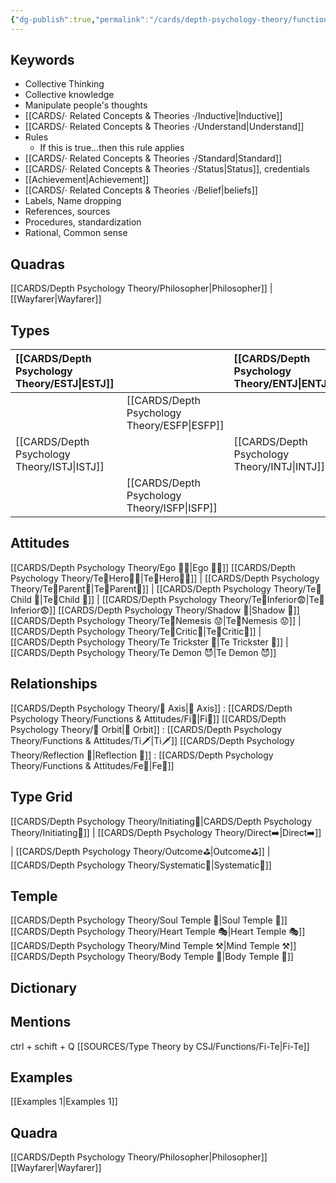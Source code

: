 ```yaml
---
{"dg-publish":true,"permalink":"/cards/depth-psychology-theory/functions-and-attitudes/te/","noteIcon":"","created":"2022-12-27T21:20:33.776+01:00","updated":"2023-04-19T18:38:39.688+02:00"}
---
```



## Keywords
- Collective Thinking
- Collective knowledge
- Manipulate people's thoughts 
- [[CARDS/· Related Concepts & Theories ·/Inductive\|Inductive]]
- [[CARDS/· Related Concepts & Theories ·/Understand\|Understand]]
- Rules
	- If this is true...then this rule applies 
- [[CARDS/· Related Concepts & Theories ·/Standard\|Standard]]
- [[CARDS/· Related Concepts & Theories ·/Status\|Status]], credentials
- [[Achievement\|Achievement]]
- [[CARDS/· Related Concepts & Theories ·/Belief\|beliefs]]
- Labels, Name dropping
- References, sources 
- Procedures, standardization
- Rational, Common sense


## Quadras
[[CARDS/Depth Psychology Theory/Philosopher\|Philosopher]] | [[Wayfarer\|Wayfarer]] 

## Types 

| [[CARDS/Depth Psychology Theory/ESTJ\|ESTJ]]&nbsp; |  |  [[CARDS/Depth Psychology Theory/ENTJ\|ENTJ]]      |  |
|:---------------|:-----------|:---------------|:---------------|
|  | [[CARDS/Depth Psychology Theory/ESFP\|ESFP]]   |  | [[CARDS/Depth Psychology Theory/ENFP\|ENFP]]       |
| [[CARDS/Depth Psychology Theory/ISTJ\|ISTJ]]       | |  [[CARDS/Depth Psychology Theory/INTJ\|INTJ]]      |   |
|  |  [[CARDS/Depth Psychology Theory/ISFP\|ISFP]]  |    | [[CARDS/Depth Psychology Theory/INFP\|INFP]]       |  

## Attitudes
[[CARDS/Depth Psychology Theory/Ego 🙋‍♂️\|Ego 🙋‍♂️]]
[[CARDS/Depth Psychology Theory/Te🏹Hero🦸‍♂️\|Te🏹Hero🦸‍♂️]] | [[CARDS/Depth Psychology Theory/Te🏹Parent🤨\|Te🏹Parent🤨]] | [[CARDS/Depth Psychology Theory/Te🏹Child 🧒\|Te🏹Child 🧒]] | [[CARDS/Depth Psychology Theory/Te🏹Inferior😨\|Te🏹Inferior😨]]
[[CARDS/Depth Psychology Theory/Shadow 👤\|Shadow 👤]] 
[[CARDS/Depth Psychology Theory/Te🏹Nemesis 😟\|Te🏹Nemesis 😟]] | [[CARDS/Depth Psychology Theory/Te🏹Critic🤔\|Te🏹Critic🤔]] | [[CARDS/Depth Psychology Theory/Te Trickster 🤡\|Te Trickster 🤡]] | [[CARDS/Depth Psychology Theory/Te Demon 😈\|Te Demon 😈]]

## Relationships 
[[CARDS/Depth Psychology Theory/🧲 Axis\|🧲 Axis]] : [[CARDS/Depth Psychology Theory/Functions & Attitudes/Fi🔱\|Fi🔱]]
[[CARDS/Depth Psychology Theory/🔄 Orbit\|🔄 Orbit]] : [[CARDS/Depth Psychology Theory/Functions & Attitudes/Ti🗡️\|Ti🗡️]]
[[CARDS/Depth Psychology Theory/Reflection 🔀\|Reflection 🔀]]  : [[CARDS/Depth Psychology Theory/Functions & Attitudes/Fe💉\|Fe💉]]

## Type Grid 
[[CARDS/Depth Psychology Theory/Initiating👋\|CARDS/Depth Psychology Theory/Initiating👋]] | [[CARDS/Depth Psychology Theory/Direct➡️\|Direct➡️]] | [[CARDS/Depth Psychology Theory/Outcome⛳\|Outcome⛳]] | [[CARDS/Depth Psychology Theory/Systematic🔧\|Systematic🔧]]

## Temple 
[[CARDS/Depth Psychology Theory/Soul Temple 👥\|Soul Temple 👥]]
[[CARDS/Depth Psychology Theory/Heart Temple 🎭\|Heart Temple 🎭]]
[[CARDS/Depth Psychology Theory/Mind Temple ⚒️\|Mind Temple ⚒️]]
[[CARDS/Depth Psychology Theory/Body Temple 🌳\|Body Temple 🌳]]

## Dictionary


## Mentions 
ctrl + schift + Q
[[SOURCES/Type Theory by CSJ/Functions/Fi-Te\|Fi-Te]]

## Examples 
[[Examples 1\|Examples 1]] 

## Quadra
[[CARDS/Depth Psychology Theory/Philosopher\|Philosopher]]
[[Wayfarer\|Wayfarer]]
